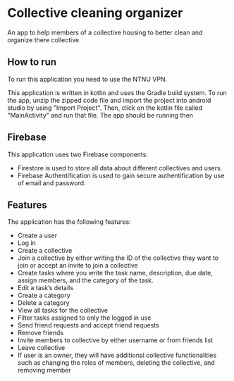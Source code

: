# Collective cleaning organizer 

An app to help members of a collective housing to better clean and organize there collective.


## How to run

To run this application you need to use the NTNU VPN.

This application is written in kotlin and uses the Gradle build system.
To run the app, unzip the zipped code file and import the project into android studio by using "Import Project".
Then, click on the kotlin file called "MainActivity" and run that file. The app should be running then


## Firebase

This application uses two Firebase components:

* Firestore is used to store all data about different collectives and users.
* Firebase Authentification is used to gain secure authentification by use of email and password. 


## Features

The application has the following features:

* Create a user
* Log in
* Create a collective
* Join a collective by either writing the ID of the collective they want to join or accept an invite to join a collective
* Create tasks where you write the task name, description, due date, assign members, and the category of the task.
* Edit a task’s details
* Create a category
* Delete a category
* View all tasks for the collective
* Filter tasks assigned to only the logged in use
* Send friend requests and accept friend requests
* Remove friends
* Invite members to collective by either username or from friends list
* Leave collective
* If user is an owner, they will have additional collective functionalities such as changing the roles of members, deleting the collective, and removing member
